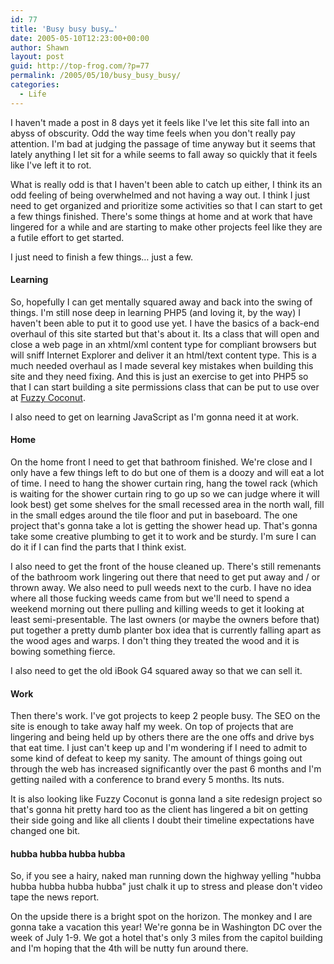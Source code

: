 ```yaml
---
id: 77
title: 'Busy busy busy…'
date: 2005-05-10T12:23:00+00:00
author: Shawn
layout: post
guid: http://top-frog.com/?p=77
permalink: /2005/05/10/busy_busy_busy/
categories:
  - Life
---
```

I haven't made a post in 8 days yet it feels like I've let this site fall into an abyss of obscurity. Odd the way time feels when you don't really pay attention. I'm bad at judging the passage of time anyway but it seems that lately anything I let sit for a while seems to fall away so quickly that it feels like I've left it to rot.

What is really odd is that I haven't been able to catch up either, I think its an odd feeling of being overwhelmed and not having a way out. I think I just need to get organized and prioritize some activities so that I can start to get a few things finished. There's some things at home and at work that have lingered for a while and are starting to make other projects feel like they are a futile effort to get started.

I just need to finish a few things… just a few.

#### Learning

So, hopefully I can get mentally squared away and back into the swing of things. I'm still nose deep in learning PHP5 (and loving it, by the way) I haven't been able to put it to good use yet. I have the basics of a back-end overhaul of this site started but that's about it. Its a class that will open and close a web page in an xhtml/xml content type for compliant browsers but will sniff Internet Explorer and deliver it an html/text content type. This is a much needed overhaul as I made several key mistakes when building this site and they need fixing. And this is just an exercise to get into PHP5 so that I can start building a site permissions class that can be put to use over at [Fuzzy Coconut](http://www.fuzzycoconut.com).

I also need to get on learning JavaScript as I'm gonna need it at work.

#### Home

On the home front I need to get that bathroom finished. We're close and I only have a few things left to do but one of them is a doozy and will eat a lot of time. I need to hang the shower curtain ring, hang the towel rack (which is waiting for the shower curtain ring to go up so we can judge where it will look best) get some shelves for the small recessed area in the north wall, fill in the small edges around the tile floor and put in baseboard. The one project that's gonna take a lot is getting the shower head up. That's gonna take some creative plumbing to get it to work and be sturdy. I'm sure I can do it if I can find the parts that I think exist.

I also need to get the front of the house cleaned up. There's still remenants of the bathroom work lingering out there that need to get put away and / or thrown away. We also need to pull weeds next to the curb. I have no idea where all those fucking weeds came from but we'll need to spend a weekend morning out there pulling and killing weeds to get it looking at least semi-presentable. The last owners (or maybe the owners before that) put together a pretty dumb planter box idea that is currently falling apart as the wood ages and warps. I don't thing they treated the wood and it is bowing something fierce.

I also need to get the old iBook G4 squared away so that we can sell it.

#### Work

Then there's work. I've got projects to keep 2 people busy. The SEO on the site is enough to take away half my week. On top of projects that are lingering and being held up by others there are the one offs and drive bys that eat time. I just can't keep up and I'm wondering if I need to admit to some kind of defeat to keep my sanity. The amount of things going out through the web has increased significantly over the past 6 months and I'm getting nailed with a conference to brand every 5 months. Its nuts.

It is also looking like Fuzzy Coconut is gonna land a site redesign project so that's gonna hit pretty hard too as the client has lingered a bit on getting their side going and like all clients I doubt their timeline expectations have changed one bit.

#### hubba hubba hubba hubba

So, if you see a hairy, naked man running down the highway yelling "hubba hubba hubba hubba hubba" just chalk it up to stress and please don't video tape the news report.

On the upside there is a bright spot on the horizon. The monkey and I are gonna take a vacation this year! We're gonna be in Washington DC over the week of July 1-9. We got a hotel that's only 3 miles from the capitol building and I'm hoping that the 4th will be nutty fun around there.